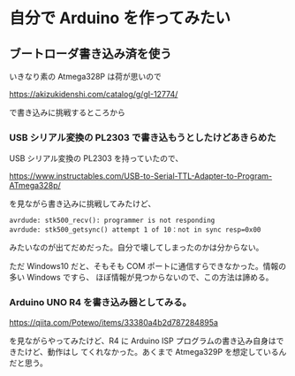 # 自分で Arduino を作ってみたい

## ブートローダ書き込み済を使う

いきなり素の Atmega328P は荷が思いので 

https://akizukidenshi.com/catalog/g/gI-12774/

で書き込みに挑戦するところから

### USB シリアル変換の PL2303 で書き込もうとしたけどあきらめた

USB シリアル変換の PL2303 を持っていたので、

https://www.instructables.com/USB-to-Serial-TTL-Adapter-to-Program-ATmega328p/

を見ながら書き込みに挑戦してみたけど、

```
avrdude: stk500_recv(): programmer is not responding
avrdude: stk500_getsync() attempt 1 of 10：not in sync resp=0x00
```

みたいなのが出てだめだった。自分で壊してしまったのかは分からない。

ただ Windows10 だと、そもそも COM ポートに通信すらできなかった。情報の多い Windows ですら、
ほぼ情報が見つからないので、この方法は諦める。

### Arduino UNO R4 を書き込み器としてみる。

https://qiita.com/Potewo/items/33380a4b2d787284895a

を見ながらやってみたけど、R4 に Arduino ISP プログラムの書き込み自身はできたけど、動作はし
てくれなかった。あくまで Atmega329P を想定しているんだと思う。
